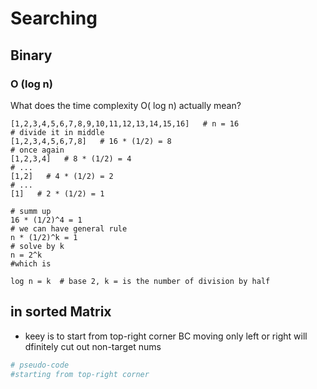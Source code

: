 # Searching

## Binary 

### O \(log n\)

What does the time complexity O\( log n\) actually mean?

```text
[1,2,3,4,5,6,7,8,9,10,11,12,13,14,15,16]   # n = 16
# divide it in middle
[1,2,3,4,5,6,7,8]   # 16 * (1/2) = 8
# once again
[1,2,3,4]   # 8 * (1/2) = 4
# ...
[1,2]   # 4 * (1/2) = 2
# ...
[1]   # 2 * (1/2) = 1

# summ up
16 * (1/2)^4 = 1
# we can have general rule
n * (1/2)^k = 1
# solve by k
n = 2^k
#which is

log n = k  # base 2, k = is the number of division by half
```

## in sorted Matrix

* keey is to start from top-right corner BC moving only left or right will dfinitely cut out non-target nums

```python
# pseudo-code
#starting from top-right corner

```

